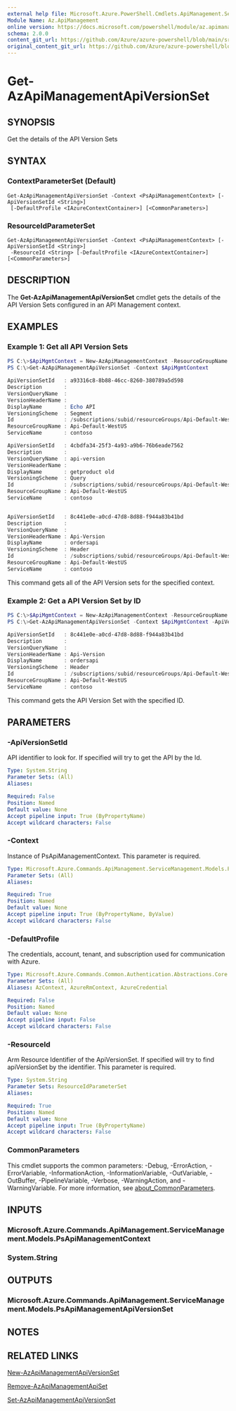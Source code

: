```yaml
---
external help file: Microsoft.Azure.PowerShell.Cmdlets.ApiManagement.ServiceManagement.dll-Help.xml
Module Name: Az.ApiManagement
online version: https://docs.microsoft.com/powershell/module/az.apimanagement/get-azapimanagementapiversionset
schema: 2.0.0
content_git_url: https://github.com/Azure/azure-powershell/blob/main/src/ApiManagement/ApiManagement/help/Get-AzApiManagementApiVersionSet.md
original_content_git_url: https://github.com/Azure/azure-powershell/blob/main/src/ApiManagement/ApiManagement/help/Get-AzApiManagementApiVersionSet.md
---
```


# Get-AzApiManagementApiVersionSet

## SYNOPSIS
Get the details of the API Version Sets

## SYNTAX

### ContextParameterSet (Default)
```
Get-AzApiManagementApiVersionSet -Context <PsApiManagementContext> [-ApiVersionSetId <String>]
 [-DefaultProfile <IAzureContextContainer>] [<CommonParameters>]
```

### ResourceIdParameterSet
```
Get-AzApiManagementApiVersionSet -Context <PsApiManagementContext> [-ApiVersionSetId <String>]
 -ResourceId <String> [-DefaultProfile <IAzureContextContainer>] [<CommonParameters>]
```

## DESCRIPTION
The **Get-AzApiManagementApiVersionSet** cmdlet gets the details of the API Version Sets configured in an API Management context.

## EXAMPLES

### Example 1: Get all API Version Sets
```powershell
PS C:\>$ApiMgmtContext = New-AzApiManagementContext -ResourceGroupName "Api-Default-WestUS" -ServiceName "contoso"
PS C:\>Get-AzApiManagementApiVersionSet -Context $ApiMgmtContext

ApiVersionSetId   : a93316c8-8b88-46cc-8260-380789a5d598
Description       :
VersionQueryName  :
VersionHeaderName :
DisplayName       : Echo API
VersioningScheme  : Segment
Id                : /subscriptions/subid/resourceGroups/Api-Default-WestUS/providers/Microsoft.ApiManagement/service/contoso/api-version-sets/a916c8-8b88-46cc-8260-380789a5d598
ResourceGroupName : Api-Default-WestUS
ServiceName       : contoso

ApiVersionSetId   : 4cbdfa34-25f3-4a93-a9b6-76b6eade7562
Description       :
VersionQueryName  : api-version
VersionHeaderName :
DisplayName       : getproduct old
VersioningScheme  : Query
Id                : /subscriptions/subid/resourceGroups/Api-Default-WestUS/providers/Microsoft.ApiManagement/service/contoso/api-version-sets/4cbdfa34-25f3-4a93-a9b6-76b6eade7562
ResourceGroupName : Api-Default-WestUS
ServiceName       : contoso


ApiVersionSetId   : 8c441e0e-a0cd-47d8-8d88-f944a83b41bd
Description       :
VersionQueryName  :
VersionHeaderName : Api-Version
DisplayName       : ordersapi
VersioningScheme  : Header
Id                : /subscriptions/subid/resourceGroups/Api-Default-WestUS/providers/Microsoft.ApiManagement/service/contoso/api-version-sets/8c441e0e-a0cd-47d8-8d88-f944a83b41bd
ResourceGroupName : Api-Default-WestUS
ServiceName       : contoso
```

This command gets all of the API Version sets for the specified context.

### Example 2: Get a API Version Set by ID
```powershell
PS C:\>$ApiMgmtContext = New-AzApiManagementContext -ResourceGroupName "Api-Default-WestUS" -ServiceName "contoso"
PS C:\>Get-AzApiManagementApiVersionSet -Context $ApiMgmtContext -ApiVersionSetId $ApiVersionSetId

ApiVersionSetId   : 8c441e0e-a0cd-47d8-8d88-f944a83b41bd
Description       :
VersionQueryName  :
VersionHeaderName : Api-Version
DisplayName       : ordersapi
VersioningScheme  : Header
Id                : /subscriptions/subid/resourceGroups/Api-Default-WestUS/providers/Microsoft.ApiManagement/service/contoso/api-version-sets/8c441e0e-a0cd-47d8-8d88-f944a83b41bd
ResourceGroupName : Api-Default-WestUS
ServiceName       : contoso
```

This command gets the API Version Set with the specified ID.

## PARAMETERS

### -ApiVersionSetId
API identifier to look for.
If specified will try to get the API by the Id.

```yaml
Type: System.String
Parameter Sets: (All)
Aliases:

Required: False
Position: Named
Default value: None
Accept pipeline input: True (ByPropertyName)
Accept wildcard characters: False
```

### -Context
Instance of PsApiManagementContext.
This parameter is required.

```yaml
Type: Microsoft.Azure.Commands.ApiManagement.ServiceManagement.Models.PsApiManagementContext
Parameter Sets: (All)
Aliases:

Required: True
Position: Named
Default value: None
Accept pipeline input: True (ByPropertyName, ByValue)
Accept wildcard characters: False
```

### -DefaultProfile
The credentials, account, tenant, and subscription used for communication with Azure.

```yaml
Type: Microsoft.Azure.Commands.Common.Authentication.Abstractions.Core.IAzureContextContainer
Parameter Sets: (All)
Aliases: AzContext, AzureRmContext, AzureCredential

Required: False
Position: Named
Default value: None
Accept pipeline input: False
Accept wildcard characters: False
```

### -ResourceId
Arm Resource Identifier of the ApiVersionSet. If specified will try to find apiVersionSet by the identifier. This parameter is required.

```yaml
Type: System.String
Parameter Sets: ResourceIdParameterSet
Aliases:

Required: True
Position: Named
Default value: None
Accept pipeline input: True (ByPropertyName)
Accept wildcard characters: False
```

### CommonParameters
This cmdlet supports the common parameters: -Debug, -ErrorAction, -ErrorVariable, -InformationAction, -InformationVariable, -OutVariable, -OutBuffer, -PipelineVariable, -Verbose, -WarningAction, and -WarningVariable. For more information, see [about_CommonParameters](http://go.microsoft.com/fwlink/?LinkID=113216).

## INPUTS

### Microsoft.Azure.Commands.ApiManagement.ServiceManagement.Models.PsApiManagementContext

### System.String

## OUTPUTS

### Microsoft.Azure.Commands.ApiManagement.ServiceManagement.Models.PsApiManagementApiVersionSet

## NOTES

## RELATED LINKS

[New-AzApiManagementApiVersionSet](./New-AzApiManagementApiVersionSet.md)

[Remove-AzApiManagementApiSet](./Remove-AzApiManagementApiVersionSet.md)

[Set-AzApiManagementApiVersionSet](./Set-AzApiManagementApiVersionSet.md)
